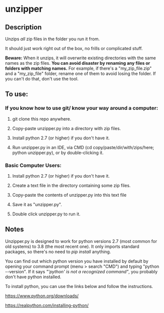 # unzipper

## Description

Unzips *all* zip files in the folder you run it from. 

It should just work right out of the box, no frills or complicated stuff.

**Beware:** When it unzips, it will overwrite existing directories with the same names as the zip files. **You can avoid disaster by renaming any files or folders with matching names.** For example, if there's a "my_zip_file.zip" and a "my_zip_file" folder, rename one of them to avoid losing the folder. If you can't do that, don't use the tool.

## To use: 
### If you know how to use git/ know your way around a computer:

1) git clone this repo anywhere.

2) Copy-paste unzipper.py into a directory with zip files.

3) Install python 2.7 (or higher) if you don't have it.

4) Run unzipper.py in an IDE, via CMD (cd copy/paste/dir/with/zips/here; python unzipper.py), or by double-clicking it.

### Basic Computer Users:

1) Install python 2.7 (or higher) if you don't have it.

2) Create a text file in the directory containing some zip files.

3) Copy-paste the contents of unzipper.py into this text file

4) Save it as "unzipper.py".

5) Double click unzipper.py to run it.

## Notes
Unzipper.py is designed to work for python versions 2.7 (most common for old systems) to 3.8 (the most recent one). It only imports standard packages, so there's no need to *pip install* anything.

You can find out which python version you have installed by default by opening your command prompt (menu > search "CMD") and typing "python --version". If it says *"'python' is not a recognized command"*, you probably don't have python installed.

To install python, you can use the links below and follow the instructions.

https://www.python.org/downloads/

https://realpython.com/installing-python/
